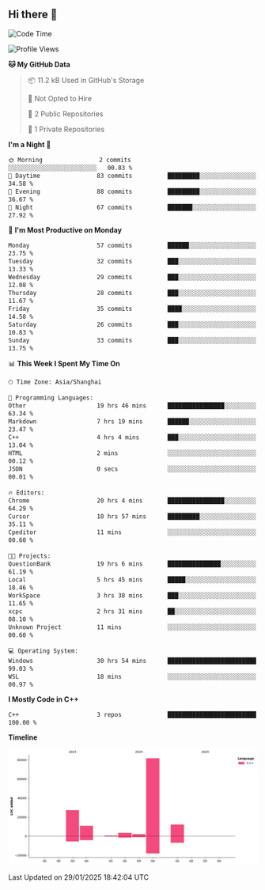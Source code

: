 ## Hi there 👋

<!--
**hh2048/hh2048** is a ✨ _special_ ✨ repository because its `README.md` (this file) appears on your GitHub profile.

Here are some ideas to get you started:

- 🔭 I’m currently working on ...
- 🌱 I’m currently learning ...
- 👯 I’m looking to collaborate on ...
- 🤔 I’m looking for help with ...
- 💬 Ask me about ...
- 📫 How to reach me: ...
- 😄 Pronouns: ...
- ⚡ Fun fact: ...
-->

<!--START_SECTION:waka-->
![Code Time](http://img.shields.io/badge/Code%20Time-1%2C112%20hrs%2013%20mins-blue)

![Profile Views](http://img.shields.io/badge/Profile%20Views-15-blue)

**🐱 My GitHub Data** 

> 📦 11.2 kB Used in GitHub's Storage 
 > 
> 🚫 Not Opted to Hire
 > 
> 📜 2 Public Repositories 
 > 
> 🔑 1 Private Repositories 
 > 
**I'm a Night 🦉** 

```text
🌞 Morning                2 commits           ░░░░░░░░░░░░░░░░░░░░░░░░░   00.83 % 
🌆 Daytime                83 commits          █████████░░░░░░░░░░░░░░░░   34.58 % 
🌃 Evening                88 commits          █████████░░░░░░░░░░░░░░░░   36.67 % 
🌙 Night                  67 commits          ███████░░░░░░░░░░░░░░░░░░   27.92 % 
```
📅 **I'm Most Productive on Monday** 

```text
Monday                   57 commits          ██████░░░░░░░░░░░░░░░░░░░   23.75 % 
Tuesday                  32 commits          ███░░░░░░░░░░░░░░░░░░░░░░   13.33 % 
Wednesday                29 commits          ███░░░░░░░░░░░░░░░░░░░░░░   12.08 % 
Thursday                 28 commits          ███░░░░░░░░░░░░░░░░░░░░░░   11.67 % 
Friday                   35 commits          ████░░░░░░░░░░░░░░░░░░░░░   14.58 % 
Saturday                 26 commits          ███░░░░░░░░░░░░░░░░░░░░░░   10.83 % 
Sunday                   33 commits          ███░░░░░░░░░░░░░░░░░░░░░░   13.75 % 
```


📊 **This Week I Spent My Time On** 

```text
🕑︎ Time Zone: Asia/Shanghai

💬 Programming Languages: 
Other                    19 hrs 46 mins      ████████████████░░░░░░░░░   63.34 % 
Markdown                 7 hrs 19 mins       ██████░░░░░░░░░░░░░░░░░░░   23.47 % 
C++                      4 hrs 4 mins        ███░░░░░░░░░░░░░░░░░░░░░░   13.04 % 
HTML                     2 mins              ░░░░░░░░░░░░░░░░░░░░░░░░░   00.12 % 
JSON                     0 secs              ░░░░░░░░░░░░░░░░░░░░░░░░░   00.01 % 

🔥 Editors: 
Chrome                   20 hrs 4 mins       ████████████████░░░░░░░░░   64.29 % 
Cursor                   10 hrs 57 mins      █████████░░░░░░░░░░░░░░░░   35.11 % 
Cpeditor                 11 mins             ░░░░░░░░░░░░░░░░░░░░░░░░░   00.60 % 

🐱‍💻 Projects: 
QuestionBank             19 hrs 6 mins       ███████████████░░░░░░░░░░   61.19 % 
Local                    5 hrs 45 mins       █████░░░░░░░░░░░░░░░░░░░░   18.46 % 
WorkSpace                3 hrs 38 mins       ███░░░░░░░░░░░░░░░░░░░░░░   11.65 % 
xcpc                     2 hrs 31 mins       ██░░░░░░░░░░░░░░░░░░░░░░░   08.10 % 
Unknown Project          11 mins             ░░░░░░░░░░░░░░░░░░░░░░░░░   00.60 % 

💻 Operating System: 
Windows                  30 hrs 54 mins      █████████████████████████   99.03 % 
WSL                      18 mins             ░░░░░░░░░░░░░░░░░░░░░░░░░   00.97 % 
```

**I Mostly Code in C++** 

```text
C++                      3 repos             █████████████████████████   100.00 % 
```



**Timeline**

![Lines of Code chart](https://raw.githubusercontent.com/hh2048/hh2048/main/assets/bar_graph.png)


 Last Updated on 29/01/2025 18:42:04 UTC
<!--END_SECTION:waka-->
